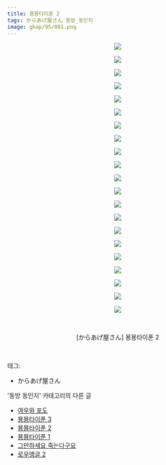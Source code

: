 ```yaml
---
title: 묭묭타이푼 2
tags: からあげ屋さん 동방_동인지
image: ghap/95/001.png
---
```

<div class="article">
<p style="text-align: center; clear: none; float: none;"><img src="{{ site.nasurl }}/ghap/95/001.png"/></p>
<p style="text-align: center; clear: none; float: none;"><img src="{{ site.nasurl }}/ghap/95/002.png"/></p>
<p style="text-align: center; clear: none; float: none;"><img src="{{ site.nasurl }}/ghap/95/003.png"/></p>
<p style="text-align: center; clear: none; float: none;"><img src="{{ site.nasurl }}/ghap/95/004.png"/></p>
<p style="text-align: center; clear: none; float: none;"><img src="{{ site.nasurl }}/ghap/95/005.png"/></p>
<p style="text-align: center; clear: none; float: none;"><img src="{{ site.nasurl }}/ghap/95/006.png"/></p>
<p style="text-align: center; clear: none; float: none;"><img src="{{ site.nasurl }}/ghap/95/007.png"/></p>
<p style="text-align: center; clear: none; float: none;"><img src="{{ site.nasurl }}/ghap/95/008.png"/></p>
<p style="text-align: center; clear: none; float: none;"><img src="{{ site.nasurl }}/ghap/95/009.png"/></p>
<p style="text-align: center; clear: none; float: none;"><img src="{{ site.nasurl }}/ghap/95/010.png"/></p>
<p style="text-align: center; clear: none; float: none;"><img src="{{ site.nasurl }}/ghap/95/011.png"/></p>
<p style="text-align: center; clear: none; float: none;"><img src="{{ site.nasurl }}/ghap/95/012.png"/></p>
<p style="text-align: center; clear: none; float: none;"><img src="{{ site.nasurl }}/ghap/95/013.png"/></p>
<p style="text-align: center; clear: none; float: none;"><img src="{{ site.nasurl }}/ghap/95/014.png"/></p>
<p style="text-align: center; clear: none; float: none;"><img src="{{ site.nasurl }}/ghap/95/015.png"/></p>
<p style="text-align: center; clear: none; float: none;"><img src="{{ site.nasurl }}/ghap/95/016.png"/></p>
<p style="text-align: center; clear: none; float: none;"><img src="{{ site.nasurl }}/ghap/95/017.png"/></p>
<p style="text-align: center; clear: none; float: none;"><img src="{{ site.nasurl }}/ghap/95/018.png"/></p>
<p style="text-align: center; clear: none; float: none;"><img src="{{ site.nasurl }}/ghap/95/019.png"/></p>
<p style="text-align: center; clear: none; float: none;"><img src="{{ site.nasurl }}/ghap/95/020.png"/></p>
<p style="text-align: center; clear: none; float: none;"><img src="{{ site.nasurl }}/ghap/95/021.png"/></p>
<p style="text-align: center; clear: none; float: none;"><br/></p>
<p style="text-align: center; clear: none; float: none;">[からあげ屋さん] 묭묭타이푼 2</p>
<p><br/></p>
</div><div class="tagTrail">
<p>태그: </p>
<ul>
<li>からあげ屋さん</li>
</ul>
</div><div class="another">
<p>'동방 동인지' 카테고리의 다른 글</p>
<ul>
<li><a href="/2016-06-16-ghap_97">여우와 포도</a></li>
<li><a href="/2016-06-16-ghap_96">묭묭타이푼 3</a></li>
<li><a href="/2016-06-16-ghap_95">묭묭타이푼 2</a></li>
<li><a href="/2016-06-16-ghap_94">묭묭타이푼 1</a></li>
<li><a href="/2016-06-16-ghap_93">그만하세요 죽는다구요</a></li>
<li><a href="/2016-06-16-ghap_92">로우앵글 2</a></li>
</ul>
</div><div class="cb_module cb_fluid">
<div class="cb_wrt cb_profile">
</div><!-- commentList close -->
</div>